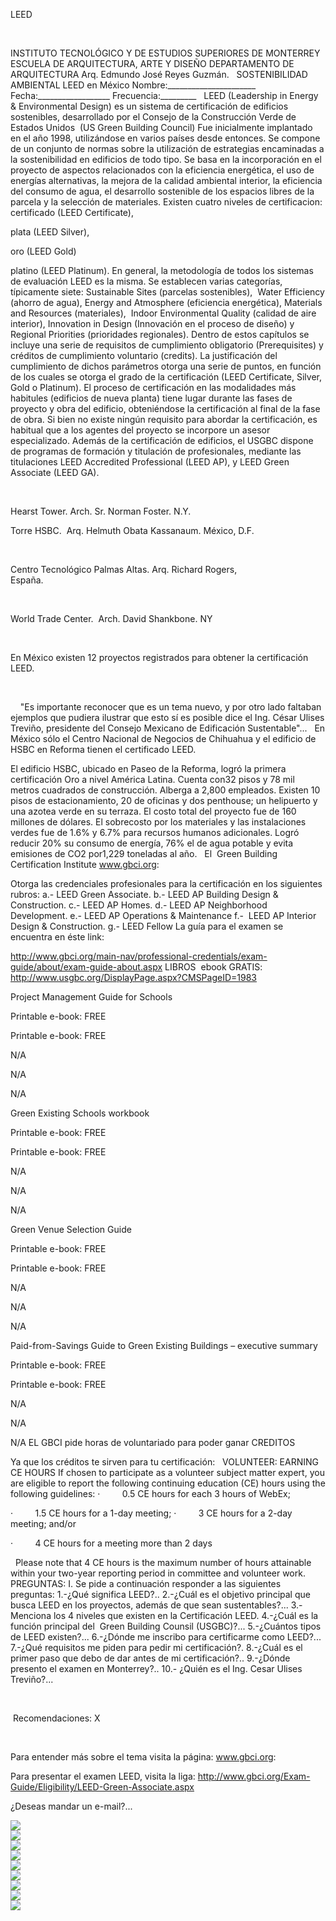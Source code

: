 

LEED 
 




 


INSTITUTO TECNOLÓGICO Y DE ESTUDIOS SUPERIORES DE 
 MONTERREY
ESCUELA DE ARQUITECTURA, ARTE Y 
 DISEÑO
DEPARTAMENTO DE 
 ARQUITECTURA
Arq. 
 Edmundo José Reyes Guzmán.
 
SOSTENIBILIDAD 
 AMBIENTAL
LEED en México
Nombre:______________________   Fecha:__________________ 
 Frecuencia:_________
 
LEED 
 (Leadership in Energy & Environmental Design) es un sistema de 
 certificación de edificios sostenibles, desarrollado por el Consejo de la 
 Construcción Verde de Estados Unidos  (US Green Building Council) Fue 
 inicialmente implantado en el año 1998, utilizándose en varios países 
 desde entonces.
Se compone de un conjunto de normas sobre la 
 utilización de estrategias encaminadas a la sostenibilidad en edificios de 
 todo tipo. Se basa en la incorporación en el proyecto de aspectos 
 relacionados con la eficiencia 
 energética, el uso de 
 energías 
 alternativas, la mejora de 
 la calidad ambiental interior, la eficiencia del 
 consumo de agua, el 
 desarrollo sostenible de los espacios libres de la parcela y la selección 
 de materiales. Existen cuatro niveles de certificacion: 
certificado (LEED Certificate), 
 
plata (LEED Silver), 
 
oro (LEED Gold) 
 
platino (LEED 
 Platinum).
En general, la metodología de todos los 
 sistemas de evaluación LEED es la misma. Se establecen varias categorías, 
 típicamente siete: 
Sustainable 
 Sites 
 (parcelas sostenibles),
 Water Efficiency 
 (ahorro de agua), 
Energy 
 and Atmosphere 
 (eficiencia energética), 
Materials 
 and Resources 
 (materiales),
 Indoor Environmental Quality 
 (calidad de aire interior), 
Innovation 
 in Design 
 (Innovación en el proceso de diseño) 
y 
 Regional Priorities 
 (prioridades regionales). 
Dentro de estos capítulos se incluye una serie 
 de requisitos de cumplimiento obligatorio (Prerequisites) y créditos de 
 cumplimiento voluntario (credits). La justificación del cumplimiento de 
 dichos parámetros otorga una serie de puntos, en función de los cuales se 
 otorga el grado de la certificación (LEED Certificate, Silver, Gold o 
 Platinum).
El proceso de certificación en las modalidades 
 más habitules (edificios de nueva planta) tiene lugar durante las fases de 
 proyecto y obra del edificio, obteniéndose la certificación al final de la 
 fase de obra. Si bien no existe ningún requisito para abordar la 
 certificación, es habitual que a los agentes del proyecto se incorpore un 
 asesor especializado.
Además de la certificación de edificios, el 
 USGBC dispone de programas de formación y titulación de profesionales, 
 mediante las titulaciones LEED Accredited Professional (LEED AP), y LEED 
 Green Associate (LEED GA).





 

Hearst Tower. Arch. Sr. Norman 
 Foster. N.Y.



Torre 
 HSBC.  Arq. Helmuth Obata Kassanaum. México, 
 D.F.










 

Centro Tecnológico Palmas Altas. Arq. 
 Richard Rogers, 
 España.                                         
 


 
 

World Trade 
 Center.  Arch. David Shankbone. NY
 


 

En México existen 12 proyectos 
 registrados para obtener la certificación LEED. 
 
 




  
   "Es 
 importante reconocer que 
 es un tema nuevo, 
 y por otro lado faltaban ejemplos 
 que pudiera ilustrar que esto sí es posible dice 
 el Ing. César Ulises
Treviño, presidente del 
 Consejo Mexicano de Edificación 
 Sustentable"...
 
En México sólo el Centro Nacional de 
 Negocios de Chihuahua y el edificio de HSBC en Reforma tienen el 
 certificado LEED. 

El edificio HSBC, ubicado en Paseo de 
 la Reforma, logró la primera certificación Oro a nivel América Latina. 
 Cuenta con32 pisos y 78 mil metros cuadrados de construcción. Alberga a 
 2,800 empleados. Existen 10 pisos de estacionamiento, 20 de oficinas y dos 
 penthouse; un helipuerto y una azotea verde en su terraza. El costo total 
 del proyecto fue de 160 millones de dólares. El sobrecosto por los 
 materiales y las instalaciones verdes fue de 1.6% y 6.7% para recursos 
 humanos adicionales. 
Logró reducir 20% su consumo de 
 energía, 76% el de agua potable y evita emisiones de CO2 por1,229 
 toneladas al año.
 
El  Green Building Certification 
 Institute www.gbci.org: 
 
Otorga las credenciales profesionales para la 
 certificación en los siguientes 
rubros:
a.- LEED Green 
 Associate.
b.- LEED AP Building Design & 
 Construction.
c.- LEED AP 
 Homes.
d.- LEED AP Neighborhood 
 Development.
e.- LEED AP Operations & 
 Maintenance
f.-  
 LEED AP Interior Design & 
 Construction.
g.- LEED 
 Fellow
La guía para el examen se encuentra en éste link: 
 
http://www.gbci.org/main-nav/professional-credentials/exam-guide/about/exam-guide-about.aspx 
LIBROS  ebook GRATIS: 
 http://www.usgbc.org/DisplayPage.aspx?CMSPageID=1983






Project 
 Management Guide for Schools

Printable 
 e-book: FREE

Printable 
 e-book: FREE

N/A

N/A

N/A


Green 
 Existing Schools workbook

Printable 
 e-book: FREE

Printable 
 e-book: FREE

N/A

N/A

N/A


Green 
 Venue Selection Guide

Printable 
 e-book: FREE

Printable 
 e-book: FREE

N/A

N/A

N/A


Paid-from-Savings 
 Guide to Green Existing Buildings – executive 
 summary

Printable 
 e-book: FREE

Printable 
 e-book: FREE

N/A

N/A

N/A
EL GBCI pide horas de voluntariado para poder ganar CREDITOS 
 
Ya que los créditos te sirven para tu 
 certificación:
 
VOLUNTEER: EARNING 
 CE HOURS
If chosen to 
 participate as a volunteer subject matter expert, you are eligible to 
 report the following continuing education (CE) hours using the following 
 guidelines: 
·         
 0.5 CE hours 
 for each 3 hours of WebEx; 
 
·         
 1.5 CE hours 
 for a 1-day meeting; 
·         
 3 CE hours 
 for a 2-day meeting; and/or 
 
·         
 4 CE hours 
 for a meeting more than 2 days 
 
 
Please 
 note that 4 CE hours is the maximum number of hours attainable within your 
 two-year reporting period in committee and volunteer work. 
 
 PREGUNTAS: 
I. Se pide a continuación responder a las 
 siguientes preguntas: 
1.-¿Qué significa 
 LEED?..
2.-¿Cuál es el objetivo principal que busca 
 LEED en los proyectos, además de que sean 
 sustentables?...
3.- Menciona los 4 niveles que existen en la 
 Certificación LEED.
4.-¿Cuál es la función principal del  Green Building Counsil 
 (USGBC)?...
5.-¿Cuántos tipos de LEED 
 existen?...
6.-¿Dónde me inscribo para certificarme como 
 LEED?...
7.-¿Qué requisitos me piden para pedir mi 
 certificación?.
8.-¿Cuál es el primer paso que debo de dar antes de 
 mi certificación?..
9.-¿Dónde presento el examen en 
 Monterrey?..
10.- ¿Quién es el Ing. Cesar Ulises 
 Treviño?...

  








 Recomendaciones:
X 

  
 
Para entender más sobre el tema visita 
 la página: www.gbci.org: 
 
Para 
 presentar el examen LEED, visita la liga:
http://www.gbci.org/Exam-Guide/Eligibility/LEED-Green-Associate.aspx


 ¿Deseas mandar un e-mail?...


<div class="mdl-grid">
<div class="mdl-cell mdl-cell--6-col mdl-typography--text-center">
<img src='./content/9/M9.68/Torre_Heart.jpg'>
</div>
<div class="mdl-cell mdl-cell--6-col mdl-typography--text-center">
<img src='./content/9/M9.68/Torre_HSBC.gif'>
</div>
<div class="mdl-cell mdl-cell--6-col mdl-typography--text-center">
<img src='./content/9/M9.68/Palmas.jpg'>
</div>
<div class="mdl-cell mdl-cell--6-col mdl-typography--text-center">
<img src='./content/9/M9.68/World_Trade_Center.jpg'>
</div>
<div class="mdl-cell mdl-cell--6-col mdl-typography--text-center">
<img src='./content/9/M9.68/Ulises.jpg'>
</div>
<div class="mdl-cell mdl-cell--6-col mdl-typography--text-center">
<img src='./content/9/M9.68/Torre_HSBC.jpg'>
</div>
<div class="mdl-cell mdl-cell--6-col mdl-typography--text-center">
<img src='./content/9/M9.68/sugerencias.gif'>
</div>
<div class="mdl-cell mdl-cell--6-col mdl-typography--text-center">
<img src='./content/9/M9.68/LOGO_LEED.gif'>
</div>
<div class="mdl-cell mdl-cell--6-col mdl-typography--text-center">
<img src='./content/9/M9.68/email_41.gif'>
</div>
</div>